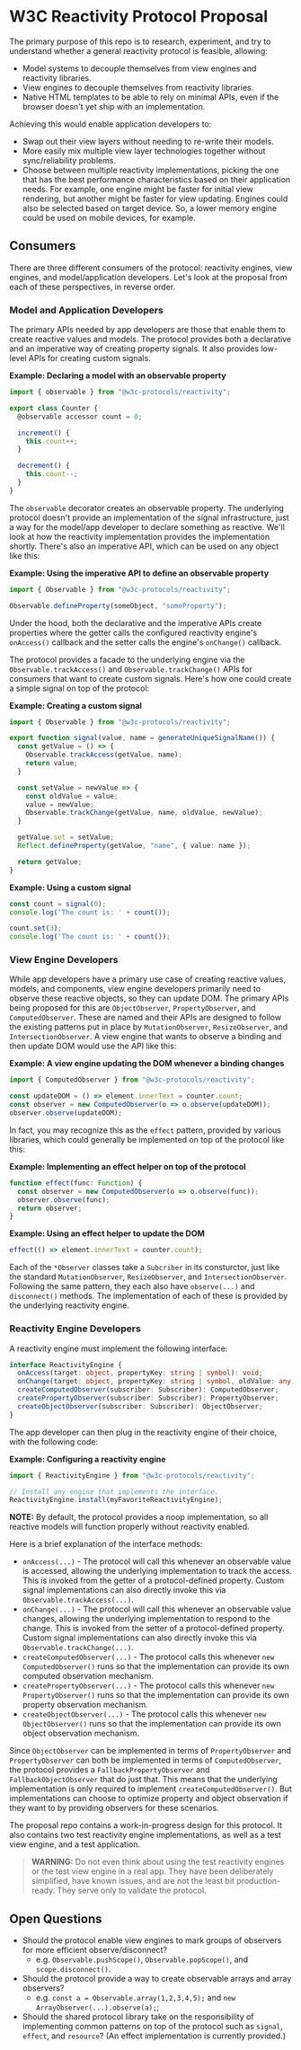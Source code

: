 # W3C Reactivity Protocol Proposal

The primary purpose of this repo is to research, experiment, and try to understand whether a general reactivity protocol is feasible, allowing:

  * Model systems to decouple themselves from view engines and reactivity libraries. 
  * View engines to decouple themselves from reactivity libraries.
  * Native HTML templates to be able to rely on minimal APIs, even if the browser doesn't yet ship with an implementation.

Achieving this would enable application developers to:

* Swap out their view layers without needing to re-write their models.
* More easily mix multiple view layer technologies together without sync/reliability problems.
* Choose between multiple reactivity implementations, picking the one that has the best performance characteristics based on their application needs. For example, one engine might be faster for initial view rendering, but another might be faster for view updating. Engines could also be selected based on target device. So, a lower memory engine could be used on mobile devices, for example.

## Consumers

There are three different consumers of the protocol: reactivity engines, view engines, and model/application developers. Let's look at the proposal from each of these perspectives, in reverse order.

### Model and Application Developers

The primary APIs needed by app developers are those that enable them to create reactive values and models. The protocol provides both a declarative and an imperative way of creating property signals. It also provides low-level APIs for creating custom signals.

**Example: Declaring a model with an observable property**

```ts
import { observable } from "@w3c-protocols/reactivity";

export class Counter {
  @observable accessor count = 0;

  increment() {
    this.count++;
  }

  decrement() {
    this.count--;
  }
}
```

The `observable` decorator creates an observable property. The underlying protocol doesn't provide an implementation of the signal infrastructure, just a way for the model/app developer to declare something as reactive. We'll look at how the reactivity implementation provides the implementation shortly. There's also an imperative API, which can be used on any object like this:

**Example: Using the imperative API to define an observable property**

```ts
import { Observable } from "@w3c-protocols/reactivity";

Observable.defineProperty(someObject, "someProperty");
```

Under the hood, both the declarative and the imperative APIs create properties where the getter calls the configured reactivity engine's `onAccess()` callback and the setter calls the engine's `onChange()` callback. 

The protocol provides a facade to the underlying engine via the `Observable.trackAccess()` and `Observable.trackChange()` APIs for consumers that want to create custom signals. Here's how one could create a simple signal on top of the protocol:

**Example: Creating a custom signal**

```ts
import { Observable } from "@w3c-protocols/reactivity";

export function signal(value, name = generateUniqueSignalName()) {
  const getValue = () => {
    Observable.trackAccess(getValue, name);
    return value;
  }

  const setValue = newValue => {
    const oldValue = value;
    value = newValue;
    Observable.trackChange(getValue, name, oldValue, newValue);
  }

  getValue.set = setValue;
  Reflect.defineProperty(getValue, "name", { value: name });

  return getValue;
}
```

**Example: Using a custom signal**

```ts
const count = signal(0);
console.log('The count is: ' + count());

count.set(3);
console.log('The count is: ' + count());
```

### View Engine Developers

While app developers have a primary use case of creating reactive values, models, and components, view engine developers primarily need to observe these reactive objects, so they can update DOM. The primary APIs being proposed for this are `ObjectObserver`, `PropertyObserver`, and `ComputedObserver`. These are named and their APIs are designed to follow the existing patterns put in place by `MutationObserver`, `ResizeObserver`, and `IntersectionObserver`. A view engine that wants to observe a binding and then update DOM would use the API like this:

**Example: A view engine updating the DOM whenever a binding changes**

```ts
import { ComputedObserver } from "@w3c-protocols/reactivity";

const updateDOM = () => element.innerText = counter.count;
const observer = new ComputedObserver(o => o.observe(updateDOM));
observer.observe(updateDOM);
```

In fact, you may recognize this as the `effect` pattern, provided by various libraries, which could generally be implemented on top of the protocol like this:

**Example: Implementing an effect helper on top of the protocol**

```ts
function effect(func: Function) {
  const observer = new ComputedObserver(o => o.observe(func));
  observer.observe(func);
  return observer;
}
```

**Example: Using an effect helper to update the DOM**

```ts
effect(() => element.innerText = counter.count);
```

Each of the `*Observer` classes take a `Subcriber` in its consturctor, just like the standard `MutationObserver`, `ResizeObserver`, and `IntersectionObserver`. Following the same pattern, they each also have `observe(...)` and `disconnect()` methods. The implementation of each of these is provided by the underlying reactivity engine.

### Reactivity Engine Developers

A reactivity engine must implement the following interface:

```ts
interface ReactivityEngine {
  onAccess(target: object, propertyKey: string | symbol): void;
  onChange(target: object, propertyKey: string | symbol, oldValue: any, newValue: any): void;
  createComputedObserver(subscriber: Subscriber): ComputedObserver;
  createPropertyObserver(subscriber: Subscriber): PropertyObserver;
  createObjectObserver(subscriber: Subscriber): ObjectObserver;
}
```

The app developer can then plug in the reactivity engine of their choice, with the following code:

**Example: Configuring a reactivity engine**

```ts
import { ReactivityEngine } from "@w3c-protocols/reactivity";

// Install any engine that implements the interface.
ReactivityEngine.install(myFavoriteReactivityEngine);
```

**NOTE:** By default, the protocol provides a noop implementation, so all reactive models will function properly without reactivity enabled.

Here is a brief explanation of the interface methods:

* `onAccess(...)` - The protocol will call this whenever an observable value is accessed, allowing the underlying implementation to track the access. This is invoked from the getter of a protocol-defined property. Custom signal implementations can also directly invoke this via `Observable.trackAccess(...)`.
* `onChange(...)` - The protocol will call this whenever an observable value changes, allowing the underlying implementation to respond to the change. This is invoked from the setter of a protocol-defined property. Custom signal implementations can also directly invoke this via `Observable.trackChange(...)`.
* `createComputedObserver(...)` - The protocol calls this whenever `new ComputedObserver()` runs so that the implementation can provide its own computed observation mechanism.
* `createPropertyObserver(...)` - The protocol calls this whenever `new PropertyObserver()` runs so that the implementation can provide its own property observation mechanism.
* `createObjectObserver(...)` - The protocol calls this whenever `new ObjectObserver()` runs so that the implementation can provide its own object observation mechanism.

Since `ObjectObserver` can be implemented in terms of `PropertyObserver` and `PropertyObserver` can both be implemented in terms of `ComputedObserver`, the protocol provides a `FallbackPropertyObserver` and `FallbackObjectObserver` that do just that. This means that the underlying implementation is only required to implement `createComputedObserver()`. But implementations can choose to optimize property and object observation if they want to by providing observers for these scenarios.

The proposal repo contains a work-in-progress design for this protocol. It also contains two test reactivity engine implementations, as well as a test view engine, and a test application.

> **WARNING:** Do not even think about using the test reactivity engines or the test view engine in a real app. They have been deliberately simplified, have known issues, and are not the least bit production-ready. They serve only to validate the protocol.

## Open Questions

* Should the protocol enable view engines to mark groups of observers for more efficient observe/disconnect?
  * e.g. `Observable.pushScope()`, `Observable.popScope()`, and `scope.disconnect()`.
* Should the protocol provide a way to create observable arrays and array observers?
  * e.g. `const a = Observable.array(1,2,3,4,5);` and `new ArrayObserver(...).observe(a);`;
* Should the shared protocol library take on the responsibility of implementing common patterns on top of the protocol such as `signal`, `effect`, and `resource`? (An effect implementation is currently provided.)